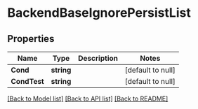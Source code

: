 # BackendBaseIgnorePersistList

## Properties
Name | Type | Description | Notes
------------ | ------------- | ------------- | -------------
**Cond** | **string** |  | [default to null]
**CondTest** | **string** |  | [default to null]

[[Back to Model list]](../README.md#documentation-for-models) [[Back to API list]](../README.md#documentation-for-api-endpoints) [[Back to README]](../README.md)


